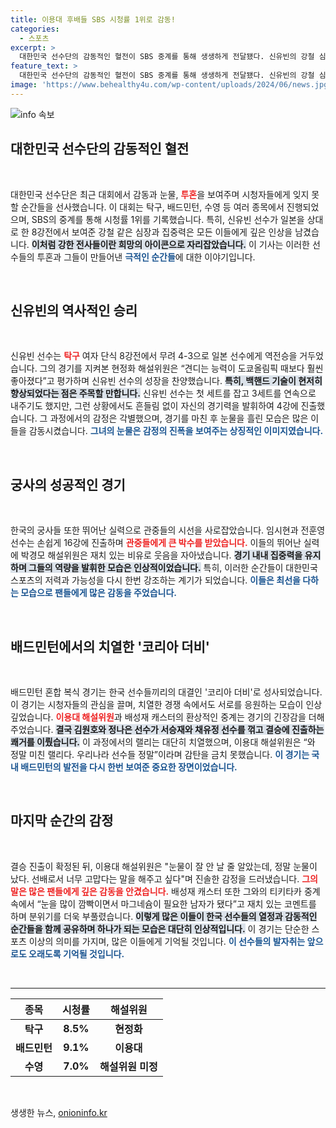 ```yaml
---
title: 이용대 후배들 SBS 시청률 1위로 감동!
categories:
  - 스포츠
excerpt: >
  대한민국 선수단의 감동적인 혈전이 SBS 중계를 통해 생생하게 전달됐다. 신유빈의 강철 심장과 이용대 해설위원의 찬사 속에서 한국의 저력이 빛났다. 경기에서의 찐 감동이 시청자들을 매료시킨 특별한 순간들, 지금 바로 확인하세요!
feature_text: >
  대한민국 선수단의 감동적인 혈전이 SBS 중계를 통해 생생하게 전달됐다. 신유빈의 강철 심장과 이용대 해설위원의 찬사 속에서 한국의 저력이 빛났다. 경기에서의 찐 감동이 시청자들을 매료시킨 특별한 순간들, 지금 바로 확인하세요!
image: 'https://www.behealthy4u.com/wp-content/uploads/2024/06/news.jpg'
---
```


<p><img src="https://www.behealthy4u.com/wp-content/uploads/2024/06/news.jpg" alt="info 속보" /></p>

<h2 data-ke-size="size26">대한민국 선수단의 감동적인 혈전</h2>

<p data-ke-size="size16">&nbsp;</p>

<p>대한민국 선수단은 최근 대회에서 감동과 눈물, <b><span style="color: #ee2323;">투혼</span></b>을 보여주며 시청자들에게 잊지 못할 순간들을 선사했습니다. 이 대회는 탁구, 배드민턴, 수영 등 여러 종목에서 진행되었으며, SBS의 중계를 통해 시청률 1위를 기록했습니다. 특히, 신유빈 선수가 일본을 상대로 한 8강전에서 보여준 강철 같은 심장과 집중력은 모든 이들에게 깊은 인상을 남겼습니다. <b><span style="background-color: #21538527;">이처럼 강한 전사들이란 희망의 아이콘으로 자리잡았습니다.</span></b> 이 기사는 이러한 선수들의 투혼과 그들이 만들어낸 <b><span style="color: #1a5490;">극적인 순간들</span></b>에 대한 이야기입니다.</p>

<p data-ke-size="size16">&nbsp;</p>

<h2 data-ke-size="size26">신유빈의 역사적인 승리</h2>

<p data-ke-size="size16">&nbsp;</p>

<p>신유빈 선수는 <b><span style="color: #ee2323;">탁구</span></b> 여자 단식 8강전에서 무려 4-3으로 일본 선수에게 역전승을 거두었습니다. 그의 경기를 지켜본 현정화 해설위원은 “견디는 능력이 도쿄올림픽 때보다 훨씬 좋아졌다”고 평가하며 신유빈 선수의 성장을 찬양했습니다. <b><span style="background-color: #21538527;">특히, 백핸드 기술이 현저히 향상되었다는 점은 주목할 만합니다.</span></b> 신유빈 선수는 첫 세트를 잡고 3세트를 연속으로 내주기도 했지만, 그런 상황에서도 흔들림 없이 자신의 경기력을 발휘하여 4강에 진출했습니다. 그 과정에서의 감정은 각별했으며, 경기를 마친 후 눈물을 흘린 모습은 많은 이들을 감동시켰습니다. <b><span style="color: #1a5490;">그녀의 눈물은 감정의 진폭을 보여주는 상징적인 이미지였습니다.</span></b></p>

<p data-ke-size="size16">&nbsp;</p>

<h2 data-ke-size="size26">궁사의 성공적인 경기</h2>

<p data-ke-size="size16">&nbsp;</p>

<p>한국의 궁사들 또한 뛰어난 실력으로 관중들의 시선을 사로잡았습니다. 임시현과 전훈영 선수는 손쉽게 16강에 진출하며 <b><span style="color: #ee2323;">관중들에게 큰 박수를 받았습니다.</span></b> 이들의 뛰어난 실력에 박경모 해설위원은 재치 있는 비유로 웃음을 자아냈습니다. <b><span style="background-color: #21538527;">경기 내내 집중력을 유지하며 그들의 역량을 발휘한 모습은 인상적이었습니다.</span></b> 특히, 이러한 순간들이 대한민국 스포츠의 저력과 가능성을 다시 한번 강조하는 계기가 되었습니다. <b><span style="color: #1a5490;">이들은 최선을 다하는 모습으로 팬들에게 많은 감동을 주었습니다.</span></b></p>

<p data-ke-size="size16">&nbsp;</p>

<h2 data-ke-size="size26">배드민턴에서의 치열한 '코리아 더비'</h2>

<p data-ke-size="size16">&nbsp;</p>

<p>배드민턴 혼합 복식 경기는 한국 선수들끼리의 대결인 '코리아 더비'로 성사되었습니다. 이 경기는 시청자들의 관심을 끌며, 치열한 경쟁 속에서도 서로를 응원하는 모습이 인상 깊었습니다. <b><span style="color: #ee2323;">이용대 해설위원</span></b>과 배성재 캐스터의 환상적인 중계는 경기의 긴장감을 더해 주었습니다. <b><span style="background-color: #21538527;">결국 김원호와 정나은 선수가 서승재와 채유정 선수를 꺾고 결승에 진출하는 쾌거를 이뤘습니다.</span></b> 이 과정에서의 랠리는 대단히 치열했으며, 이용대 해설위원은 “와 정말 미친 랠리다. 우리나라 선수들 정말”이라며 감탄을 금치 못했습니다. <b><span style="color: #1a5490;">이 경기는 국내 배드민턴의 발전을 다시 한번 보여준 중요한 장면이었습니다.</span></b></p>

<p data-ke-size="size16">&nbsp;</p>

<h2 data-ke-size="size26">마지막 순간의 감정</h2>

<p data-ke-size="size16">&nbsp;</p>

<p>결승 진출이 확정된 뒤, 이용대 해설위원은 "눈물이 잘 안 날 줄 알았는데, 정말 눈물이 났다. 선배로서 너무 고맙다는 말을 해주고 싶다"며 진솔한 감정을 드러냈습니다. <b><span style="color: #ee2323;">그의 말은 많은 팬들에게 깊은 감동을 안겼습니다.</span></b> 배성재 캐스터 또한 그와의 티키타카 중계 속에서 “눈을 많이 깜빡이면서 마그네슘이 필요한 남자가 됐다”고 재치 있는 코멘트를 하며 분위기를 더욱 부풀렸습니다. <b><span style="background-color: #21538527;">이렇게 많은 이들이 한국 선수들의 열정과 감동적인 순간들을 함께 공유하며 하나가 되는 모습은 대단히 인상적입니다.</span></b> 이 경기는 단순한 스포츠 이상의 의미를 가지며, 많은 이들에게 기억될 것입니다. <b><span style="color: #1a5490;">이 선수들의 발자취는 앞으로도 오래도록 기억될 것입니다.</span></b></p>

<p data-ke-size="size16">&nbsp;</p>

<hr/>

<table style="width: 100%; border-collapse: collapse;">
    <thead>
        <tr>
            <th style="text-align: center;">종목</th>
            <th style="text-align: center;">시청률</th>
            <th style="text-align: center;">해설위원</th>
        </tr>
    </thead>
    <tbody>
        <tr>
            <td style="text-align: center; height: 17px;"><b>탁구</b></td>
            <td style="text-align: center; height: 17px;"><b>8.5%</b></td>
            <td style="text-align: center; height: 17px;"><b>현정화</b></td>
        </tr>
        <tr>
            <td style="text-align: center; height: 17px;"><b>배드민턴</b></td>
            <td style="text-align: center; height: 17px;"><b>9.1%</b></td>
            <td style="text-align: center; height: 17px;"><b>이용대</b></td>
        </tr>
        <tr>
            <td style="text-align: center; height: 17px;"><b>수영</b></td>
            <td style="text-align: center; height: 17px;"><b>7.0%</b></td>
            <td style="text-align: center; height: 17px;"><b>해설위원 미정</b></td>
        </tr>
    </tbody>
</table>

<p data-ke-size="size16">&nbsp;</p>
생생한 뉴스, <a href="https://onioninfo.kr" rel="dofollow">onioninfo.kr</a>


